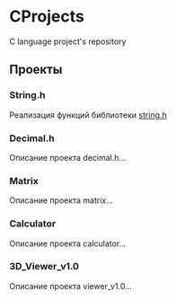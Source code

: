 # CProjects
C language project's repository 


## Проекты

### String.h

Реализация функций библиотеки [string.h](https://github.com/Desolitto/CProjects/tree/develop/String.h)

### Decimal.h

Описание проекта decimal.h...

### Matrix

Описание проекта matrix...

### Calculator

Описание проекта calculator...

### 3D_Viewer_v1.0

Описание проекта viewer_v1.0...
